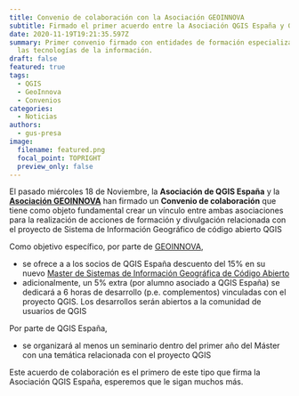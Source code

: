 ```yaml
---
title: Convenio de colaboración con la Asociación GEOINNOVA
subtitle: Firmado el primer acuerdo entre la Asociación QGIS España y GEOINNOVA.
date: 2020-11-19T19:21:35.597Z
summary: Primer convenio firmado con entidades de formación especializadas en
  las tecnologías de la información.
draft: false
featured: true
tags:
  - QGIS
  - GeoInnova
  - Convenios
categories:
  - Noticias
authors:
  - gus-presa
image:
  filename: featured.png
  focal_point: TOPRIGHT
  preview_only: false
---
```

El pasado miércoles 18 de Noviembre, la **Asociación de QGIS España** y la **[Asociación GEOINNOVA](https://geoinnova.org/)** han firmado un **Convenio de colaboración** que tiene como objeto fundamental crear un vínculo entre ambas asociaciones para la realización de acciones de formación y divulgación relacionada con el proyecto de Sistema de Información Geográfico de código abierto QGIS

Como objetivo específico, por parte de [GEOINNOVA](https://geoinnova.org/), 

* se ofrece a a los socios de QGIS España descuento del 15% en su nuevo [Master de Sistemas de Información Geográfica de Código Abierto](https://geoinnova.org/cursos/master-sig-codigo-abierto/)
* adicionalmente, un 5% extra (por alumno asociado a QGIS España) se dedicará a 6 horas de desarrollo (p.e. complementos) vinculadas con el proyecto QGIS. Los desarrollos serán abiertos a la comunidad de usuarios de QGIS

Por parte de QGIS España,

* se organizará al menos un seminario dentro del primer año del Máster con una temática relacionada con el proyecto QGIS

Este acuerdo de colaboración es el primero de este tipo que firma la Asociación QGIS España, esperemos que le sigan muchos más.